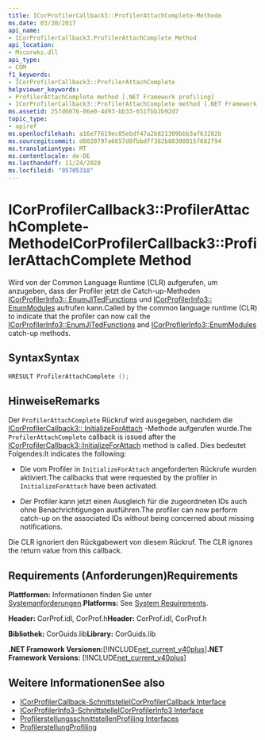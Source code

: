 ```yaml
---
title: ICorProfilerCallback3::ProfilerAttachComplete-Methode
ms.date: 03/30/2017
api_name:
- ICorProfilerCallback3.ProfilerAttachComplete Method
api_location:
- Mscorwks.dll
api_type:
- COM
f1_keywords:
- ICorProfilerCallback3::ProfilerAttachComplete
helpviewer_keywords:
- ProfilerAttachComplete method [.NET Framework profiling]
- ICorProfilerCallback3::ProfilerAttachComplete method [.NET Framework profiling]
ms.assetid: 257d6076-06e0-4d93-bb33-651fbb2b92d7
topic_type:
- apiref
ms.openlocfilehash: a16e77619ec85ebdf47a2b821309bbb3af63282b
ms.sourcegitcommit: d8020797a6657d0fbbdff362b80300815f682f94
ms.translationtype: MT
ms.contentlocale: de-DE
ms.lasthandoff: 11/24/2020
ms.locfileid: "95705318"
---
```

# <a name="icorprofilercallback3profilerattachcomplete-method"></a><span data-ttu-id="f43b1-102">ICorProfilerCallback3::ProfilerAttachComplete-Methode</span><span class="sxs-lookup"><span data-stu-id="f43b1-102">ICorProfilerCallback3::ProfilerAttachComplete Method</span></span>

<span data-ttu-id="f43b1-103">Wird von der Common Language Runtime (CLR) aufgerufen, um anzugeben, dass der Profiler jetzt die Catch-up-Methoden [ICorProfilerInfo3:: EnumJITedFunctions](icorprofilerinfo3-enumjitedfunctions-method.md) und [ICorProfilerInfo3:: EnumModules](icorprofilerinfo3-enummodules-method.md) aufrufen kann.</span><span class="sxs-lookup"><span data-stu-id="f43b1-103">Called by the common language runtime (CLR) to indicate that the profiler can now call the [ICorProfilerInfo3::EnumJITedFunctions](icorprofilerinfo3-enumjitedfunctions-method.md) and [ICorProfilerInfo3::EnumModules](icorprofilerinfo3-enummodules-method.md) catch-up methods.</span></span>  
  
## <a name="syntax"></a><span data-ttu-id="f43b1-104">Syntax</span><span class="sxs-lookup"><span data-stu-id="f43b1-104">Syntax</span></span>  
  
```cpp  
HRESULT ProfilerAttachComplete ();  
```  
  
## <a name="remarks"></a><span data-ttu-id="f43b1-105">Hinweise</span><span class="sxs-lookup"><span data-stu-id="f43b1-105">Remarks</span></span>  

 <span data-ttu-id="f43b1-106">Der `ProfilerAttachComplete` Rückruf wird ausgegeben, nachdem die [ICorProfilerCallback3:: InitializeForAttach](icorprofilercallback3-initializeforattach-method.md) -Methode aufgerufen wurde.</span><span class="sxs-lookup"><span data-stu-id="f43b1-106">The `ProfilerAttachComplete` callback is issued after the [ICorProfilerCallback3::InitializeForAttach](icorprofilercallback3-initializeforattach-method.md) method is called.</span></span> <span data-ttu-id="f43b1-107">Dies bedeutet Folgendes:</span><span class="sxs-lookup"><span data-stu-id="f43b1-107">It indicates the following:</span></span>  
  
- <span data-ttu-id="f43b1-108">Die vom Profiler in `InitializeForAttach` angeforderten Rückrufe wurden aktiviert.</span><span class="sxs-lookup"><span data-stu-id="f43b1-108">The callbacks that were requested by the profiler in `InitializeForAttach` have been activated.</span></span>  
  
- <span data-ttu-id="f43b1-109">Der Profiler kann jetzt einen Ausgleich für die zugeordneten IDs auch ohne Benachrichtigungen ausführen.</span><span class="sxs-lookup"><span data-stu-id="f43b1-109">The profiler can now perform catch-up on the associated IDs without being concerned about missing notifications.</span></span>  
  
 <span data-ttu-id="f43b1-110">Die CLR ignoriert den Rückgabewert von diesem Rückruf. </span><span class="sxs-lookup"><span data-stu-id="f43b1-110">The CLR ignores the return value from this callback.</span></span>  
  
## <a name="requirements"></a><span data-ttu-id="f43b1-111">Requirements (Anforderungen)</span><span class="sxs-lookup"><span data-stu-id="f43b1-111">Requirements</span></span>  

 <span data-ttu-id="f43b1-112">**Plattformen:** Informationen finden Sie unter [Systemanforderungen](../../get-started/system-requirements.md).</span><span class="sxs-lookup"><span data-stu-id="f43b1-112">**Platforms:** See [System Requirements](../../get-started/system-requirements.md).</span></span>  
  
 <span data-ttu-id="f43b1-113">**Header:** CorProf.idl, CorProf.h</span><span class="sxs-lookup"><span data-stu-id="f43b1-113">**Header:** CorProf.idl, CorProf.h</span></span>  
  
 <span data-ttu-id="f43b1-114">**Bibliothek:** CorGuids.lib</span><span class="sxs-lookup"><span data-stu-id="f43b1-114">**Library:** CorGuids.lib</span></span>  
  
 <span data-ttu-id="f43b1-115">**.NET Framework Versionen:**[!INCLUDE[net_current_v40plus](../../../../includes/net-current-v40plus-md.md)]</span><span class="sxs-lookup"><span data-stu-id="f43b1-115">**.NET Framework Versions:** [!INCLUDE[net_current_v40plus](../../../../includes/net-current-v40plus-md.md)]</span></span>  
  
## <a name="see-also"></a><span data-ttu-id="f43b1-116">Weitere Informationen</span><span class="sxs-lookup"><span data-stu-id="f43b1-116">See also</span></span>

- [<span data-ttu-id="f43b1-117">ICorProfilerCallback-Schnittstelle</span><span class="sxs-lookup"><span data-stu-id="f43b1-117">ICorProfilerCallback Interface</span></span>](icorprofilercallback-interface.md)
- [<span data-ttu-id="f43b1-118">ICorProfilerInfo3-Schnittstelle</span><span class="sxs-lookup"><span data-stu-id="f43b1-118">ICorProfilerInfo3 Interface</span></span>](icorprofilerinfo3-interface.md)
- [<span data-ttu-id="f43b1-119">Profilerstellungsschnittstellen</span><span class="sxs-lookup"><span data-stu-id="f43b1-119">Profiling Interfaces</span></span>](profiling-interfaces.md)
- [<span data-ttu-id="f43b1-120">Profilerstellung</span><span class="sxs-lookup"><span data-stu-id="f43b1-120">Profiling</span></span>](index.md)
